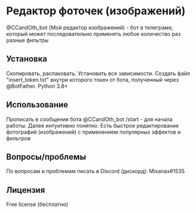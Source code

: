 # Редактор фоточек (изображений)

@CCandOth_bot (Мой редактор изображений) - бот в телеграме, который может последовательно применять любое количество раз разные фильтры

## Установка

Скопировать, распаковать. Установить все зависимости.
Создать файл "insert_token.txt" внутри которого токен от бота, полученный через @BotFather.
Python 3.8+


## Использование

Прописать в сообщения бота @CCandOth_bot /start - для начала работы. Далее интуитивно понятно.
Есть быстрое редактирование фотографий (изображений) с применением популярных эффектов и фильтров

## Вопросы/проблемы
По вопросам и проблемам писать в Discord (дискорд): Mixanax#1535

## Лицензия

Free license (бесплатно)